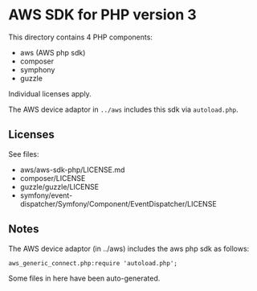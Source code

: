 # AWS SDK for PHP version 3

This directory contains 4 PHP components:

- aws (AWS php sdk)
- composer
- symphony
- guzzle


Individual licenses apply.

The AWS device adaptor in `../aws` includes this sdk via `autoload.php`.


Licenses
--------

See files:

- aws/aws-sdk-php/LICENSE.md
- composer/LICENSE
- guzzle/guzzle/LICENSE
- symfony/event-dispatcher/Symfony/Component/EventDispatcher/LICENSE


Notes
-----

The AWS device adaptor (in ../aws) includes the aws php sdk as follows:

	aws_generic_connect.php:require 'autoload.php';


Some files in here have been auto-generated.
